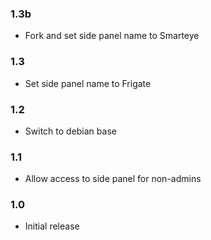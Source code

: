 ### 1.3b

- Fork and set side panel name to Smarteye

### 1.3

- Set side panel name to Frigate

### 1.2

- Switch to debian base

### 1.1

- Allow access to side panel for non-admins

### 1.0

- Initial release